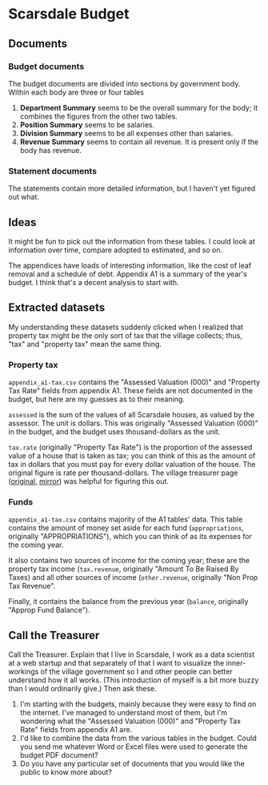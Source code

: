 Scarsdale Budget
=====

## Documents
### Budget documents
The budget documents are divided into sections by government body. Within each
body are three or four tables

1. **Department Summary** seems to be the overall summary for the body; it
    combines the figures from the other two tables.
2. **Position Summary** seems to be salaries.
3. **Division Summary** seems to be all expenses other than salaries.
4. **Revenue Summary** seems to contain all revenue. It is present only if the
    body has revenue.


### Statement documents
The statements contain more detailed information, but I haven't yet figured out
what.

## Ideas
It might be fun to pick out the information from these tables. I could look at
information over time, compare adopted to estimated, and so on.

The appendices have loads of interesting information, like the cost of leaf
removal and a schedule of debt. Appendix A1 is a summary of the year's budget.
I think that's a decent analysis to start with.

## Extracted datasets
My understanding these datasets suddenly clicked when I realized that property
tax might be the only sort of tax that the village collects; thus, "tax" and
"property tax" mean the same thing.

### Property tax
`appendix_a1-tax.csv` contains the "Assessed Valuation (000)" and "Property
Tax Rate" fields from appendix A1. These fields are not documented in the
budget, but here are my guesses as to their meaning.

`assessed` is the sum of the values of all Scarsdale houses, as
valued by the assessor. The unit is dollars. This was originally "Assessed
Valuation (000)" in the budget, and the budget uses thousand-dollars as the
unit.

`tax.rate` (originally "Property Tax Rate") is the proportion of the assessed
value of a house that is taken as tax; you can think of this as the amount of
tax in dollars that you must pay for every dollar valuation of the house.
The original figure is rate per thousand-dollars. The village treasurer page
([original](http://www.scarsdale.com/Home/Departments/VillageTreasurer.aspx),
[mirror](treasurer-homepage.html)) was helpful for figuring this out.

### Funds
`appendix_a1-tax.csv` contains majority of the A1 tables' data. This table
contains the amount of money set aside for each fund (`appropriations`,
originally "APPROPRIATIONS"), which you can think of as its expenses for the
coming year.

It also contains two sources of income for the coming year; these are the
property tax income (`tax.revenue`, originally "Amount To Be Raised By Taxes)
and all other sources of income (`other.revenue`, originally "Non Prop Tax
Revenue".

Finally, it contains the balance from the previous year (`balance`, originally
"Approp Fund Balance").

## Call the Treasurer
Call the Treasurer. Explain that I live in Scarsdale, I work as a data
scientist at a web startup and that separately of that I want to visualize
the inner-workings of the village government so I and other people can better
understand how it all works. (This introduction of myself is a bit more buzzy
than I would ordinarily give.) Then ask these.

1. I'm starting with the budgets, mainly because they were easy to find on the
    internet. I've managed to understand most of them, but I'm wondering what
    the "Assessed Valuation (000)" and "Property Tax Rate" fields from appendix
    A1 are.
2. I'd like to combine the data from the various tables in the budget. Could
    you send me whatever Word or Excel files were used to generate the budget
    PDF document?
3. Do you have any particular set of documents that you would like the public
    to know more about?
